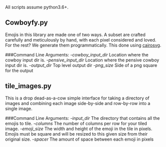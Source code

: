 All scripts assume python3.6+.

## Cowboyfy.py

Emojis in this library are made one of two ways. A subset are crafted carefully and meticulously by hand, with each pixel considered and loved. For the rest? We generate them programmatically. This done using [cairosvg](https://cairosvg.org/).

###Command Line Arguments:
-*cowboy_input_dir* Location where the cowboy input dir is.
-*pensive_input_dir* Location where the pensive cowboy input dir is.
-*output_dir* Top level output dir
-*png_size* Side of a png square for the output

## tile_images.py

This is a drop dead-as-a-cow simple interface for taking a directory of images and combining each image side-by-side and row-by-row into a single image.

###Command Line Arguments:
-*input_dir* The directory that contains all the emojis to tile.
-*columns* The number of columns per row for your tiled image.
-*emoji_size* The width and height of the emoji in the tile in pixels. Emojis must be square and will be resized to this given size from their original size.
-*spacer* The amount of space between each emoji in pixels
